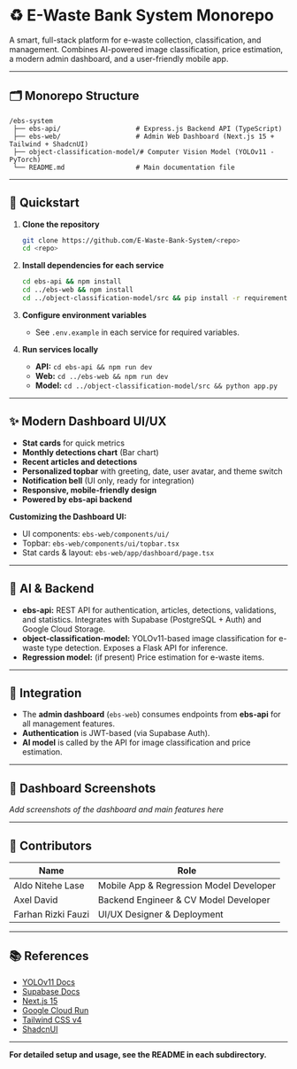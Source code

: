 # ♻️ E-Waste Bank System Monorepo

A smart, full-stack platform for e-waste collection, classification, and management. Combines AI-powered image classification, price estimation, a modern admin dashboard, and a user-friendly mobile app.

---

## 🗂️ Monorepo Structure

```
/ebs-system
 ├── ebs-api/                   # Express.js Backend API (TypeScript)
 ├── ebs-web/                   # Admin Web Dashboard (Next.js 15 + Tailwind + ShadcnUI)
 ├── object-classification-model/# Computer Vision Model (YOLOv11 - PyTorch)
 └── README.md                  # Main documentation file
```

---

## 🚀 Quickstart

1. **Clone the repository**
   ```bash
   git clone https://github.com/E-Waste-Bank-System/<repo>
   cd <repo>
   ```

2. **Install dependencies for each service**
   ```bash
   cd ebs-api && npm install
   cd ../ebs-web && npm install
   cd ../object-classification-model/src && pip install -r requirements.txt
   ```

3. **Configure environment variables**
   - See `.env.example` in each service for required variables.

4. **Run services locally**
   - **API:** `cd ebs-api && npm run dev`
   - **Web:** `cd ../ebs-web && npm run dev`
   - **Model:** `cd ../object-classification-model/src && python app.py`

---

## ✨ Modern Dashboard UI/UX

- **Stat cards** for quick metrics
- **Monthly detections chart** (Bar chart)
- **Recent articles and detections**
- **Personalized topbar** with greeting, date, user avatar, and theme switch
- **Notification bell** (UI only, ready for integration)
- **Responsive, mobile-friendly design**
- **Powered by ebs-api backend**

**Customizing the Dashboard UI:**
- UI components: `ebs-web/components/ui/`
- Topbar: `ebs-web/components/ui/topbar.tsx`
- Stat cards & layout: `ebs-web/app/dashboard/page.tsx`

---

## 🧠 AI & Backend

- **ebs-api:** REST API for authentication, articles, detections, validations, and statistics. Integrates with Supabase (PostgreSQL + Auth) and Google Cloud Storage.
- **object-classification-model:** YOLOv11-based image classification for e-waste type detection. Exposes a Flask API for inference.
- **Regression model:** (if present) Price estimation for e-waste items.

---

## 🔗 Integration

- The **admin dashboard** (`ebs-web`) consumes endpoints from **ebs-api** for all management features.
- **Authentication** is JWT-based (via Supabase Auth).
- **AI model** is called by the API for image classification and price estimation.

---

## 📸 Dashboard Screenshots

_Add screenshots of the dashboard and main features here_

---

## 👥 Contributors

| Name                      | Role                                               |
|---------------------------|----------------------------------------------------|
| Aldo Nitehe Lase          | Mobile App & Regression Model Developer            |
| Axel David                | Backend Engineer & CV Model Developer              |
| Farhan Rizki Fauzi        | UI/UX Designer & Deployment                        |

---

## 📚 References

- [YOLOv11 Docs](https://docs.ultralytics.com/)
- [Supabase Docs](https://supabase.com/docs)
- [Next.js 15](https://nextjs.org/)
- [Google Cloud Run](https://cloud.google.com/run)
- [Tailwind CSS v4](https://tailwindcss.com/)
- [ShadcnUI](https://ui.shadcn.com/)

---

**For detailed setup and usage, see the README in each subdirectory.**
